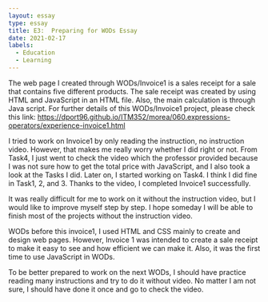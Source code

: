 ```yaml
---
layout: essay
type: essay
title: E3:  Preparing for WODs Essay
date: 2021-02-17
labels:  
  - Education
  - Learning
---
```

  
The web page I created through WODs/Invoice1 is a sales receipt for a sale that contains five different products. The sale receipt was created by using HTML and JavaScript in an HTML file. Also, the main calculation is through Java script. 
For further details of this WODs/Invoice1 project, please check this link: https://dport96.github.io/ITM352/morea/060.expressions-operators/experience-invoice1.html

I tried to work on Invoice1 by only reading the instruction, no instruction video. However, that makes me really worry whether I did right or not. From Task4, I just went to check the video which the professor provided because I was not sure how to get the total price with JavaScript, and I also took a look at the Tasks I did. Later on, I started working on Task4. I think I did fine in Task1, 2, and 3. Thanks to the video, I completed Invoice1 successfully.

It was really difficult for me to work on it without the instruction video, but I would like to improve myself step by step. I hope someday I will be able to finish most of the projects without the instruction video. 

WODs before this invoice1, I used HTML and CSS mainly to create and design web pages. However, Invoice 1 was intended to create a sale receipt to make it easy to see and how efficient we can make it. Also, it was the first time to use JavaScript in WODs. 

To be better prepared to work on the next WODs, I should have practice reading many instructions and try to do it without video. No matter I am not sure, I should have done it once and go to check the video.
